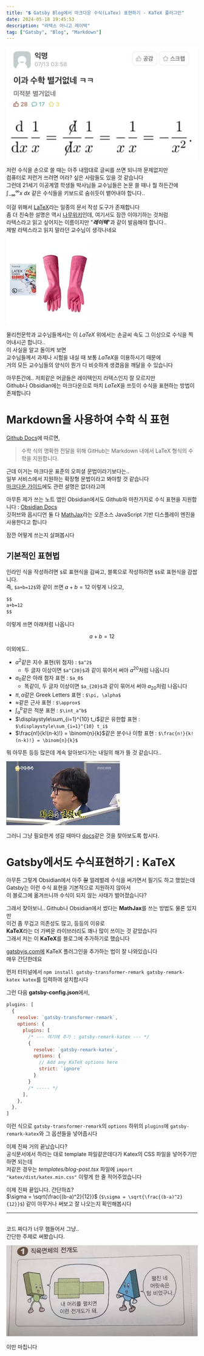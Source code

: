 ```yaml
---
title: "💲 Gatsby Blog에서 마크다운 수식(LaTex) 표현하기 - KaTeX 플러그인"
date: 2024-05-18 19:45:53
description: "라텍스 아니고 레이텍"
tag: ["Gatsby", "Blog", "Markdown"]
---
```


![수식 짤](image.png)

저런 수식을 손으로 쓸 때는 아주 내맘대로 글씨를 쓰면 되니까 문제없지만  
컴퓨터로 저런거 쓰려면 어라? 싶은 사람들도 있을 것 같습니다  
그런데 21세기 이공계열 학생들 박사님들 교수님들은 논문 쓸 때나 뭘 하든간에  
$\int_{-\infty}^\infty x\ dx$ 같은 수식들을 키보드로 숨쉬듯이 뱉어내야 합니다..

이걸 위해서 [LaTeX](https://www.latex-project.org/)라는 일종의 문서 작성 도구가 존재합니다  
좀 더 친숙한 설명은 역시 [나무위키](https://namu.wiki/w/LaTeX)인데, 여기서도 잠깐 이야기하는 것처럼  
라텍스라고 읽고 싶어지는 이름이지만 "**_레이텍_**"과 같이 발음해야 합니다..  
제발 라텍스라고 읽지 말라던 교수님이 생각나네요

![라텍스](image-1.png)

물리천문학과 교수님들께서는 이 _LaTeX_ 위에서는 손글씨 속도 그 이상으로 수식을 찍어내시곤 합니다..  
이 사실을 알고 돌이켜 보면  
교수님들께서 과제나 시험을 내실 때 보통 *LaTeX*을 이용하시기 때문에  
거의 모든 교수님들의 양식이 뭔가 다 비슷하게 생겼음을 깨달을 수 있습니다

아무튼간에.. 저희같은 머글들은 레이텍인지 라텍스인지 잘 모르지만  
Github나 Obsidian에는 마크다운으로 마치 *LaTeX*을 쓰듯이 수식을 표현하는 방법이 존재합니다

# Markdown을 사용하여 수학 식 표현

[Github Docs](https://docs.github.com/ko/get-started/writing-on-github/working-with-advanced-formatting/writing-mathematical-expressions)에 따르면,

> 수학 식의 명확한 전달을 위해 GitHub는 Markdown 내에서 LaTeX 형식의 수학을 지원합니다.

근데 이거는 마크다운 표준의 오피셜 문법이라기보다는..  
일부 서비스에서 지원하는 확장형 문법이라고 봐야할 것 같습니다  
[마크다운 가이드](https://www.markdownguide.org/)에도 관련 설명은 없더라고여

아무튼 제가 쓰는 노트 앱인 Obsidian에서도 Github와 마찬가지로 수식 표현을 지원합니다 : [Obsidian Docs](https://help.obsidian.md/Editing+and+formatting/Advanced+formatting+syntax#Math)  
깃허브와 옵시디언 둘 다 [MathJax](https://docs.mathjax.org/en/latest/input/tex/index.html#tex-and-latex-support)라는 오픈소스 JavaScript 기반 디스플레이 엔진을 사용한다고 합니다

잠깐 어떻게 쓰는지 살펴봅시다

## 기본적인 표현법

인라인 식을 작성하려면 `$`로 표현식을 감싸고, 블록으로 작성하려면 `$$`로 표현식을 감쌉니다.  
즉, `$a+b=12$`와 같이 쓰면 $a+b=12$ 이렇게 나오고,

```markdown
$$
a+b=12
$$
```

이렇게 쓰면 아래처럼 나옵니다

$$
a+b=12
$$

이외에도..

- $a^2$같은 지수 표현(위 첨자) : `$a^2$`
  - 두 글자 이상이면 `$a^{20}$`과 같이 묶어서 써야 $a^{20}$처럼 나옵니다
- $a_0$같은 아래 첨자 표현 : `$a_0$`
  - 똑같이, 두 글자 이상이면 `$a_{20}$`과 같이 묶어서 써야 $a_{20}$처럼 나옵니다
- $\pi, \alpha$같은 Greek Letters 표현 : `$\pi, \alpha$`
- $\approx$같은 근사 표현 : `$\approx$`
- $\int_a^b$같은 적분 표현 : `$\int_a^b$`
- $\displaystyle\sum_{i=1}^{10} t_i$같은 유한합 표현 : `$\displaystyle\sum_{i=1}^{10} t_i$`
- $\frac{n!}{k!(n-k)!} = \binom{n}{k}$같은 분수나 이항 표현 : `$\frac{n!}{k!(n-k)!} = \binom{n}{k}$`

뭐 아무튼 등등 많은데 계속 알아보다가는 내일의 해가 뜰 것 같습니다..

![퇴근은 글렀네](image-2.png)

그러니 그냥 필요한게 생길 때마다 [docs](https://en.wikibooks.org/wiki/LaTeX/Mathematics)같은 것을 찾아보도록 합시다.

# Gatsby에서도 수식표현하기 : KaTeX

아무튼 그렇게 Obsidian에서 아주 ~~잘~~ 얼레벌레 수식을 써가면서 필기도 하고 했었는데  
Gatsby는 이런 수식 표현을 기본적으로 지원하지 않아서  
이 블로그에 옮겨쓰니까 수식이 되지 않는 사태가 벌어졌습니다?

그래서 찾아보니.. Github나 Obsidian에서 썼다는 **MathJax**를 쓰는 방법도 물론 있지만  
이건 좀 무겁고 의존성도 많고, 등등의 이유로  
**KaTeX**라는 더 가벼운 라이브러리도 꽤나 많이 쓰이는 것 같았습니다  
그래서 저는 이 **KaTeX**를 블로그에 추가하기로 했습니다

[gatsbyjs.com에](https://www.gatsbyjs.com/plugins/gatsby-remark-katex/) KaTeX 플러그인을 추가하는 법이 잘 나와있습니다  
매우 간단한데요

먼저 터미널에서 `npm install gatsby-transformer-remark gatsby-remark-katex katex`를 입력하여 설치합시다

그런 다음 **gatsby-config.json**에서,

```Javascript
plugins: [
  {
    resolve: `gatsby-transformer-remark`,
    options: {
      plugins: [
		/* --- 여기에 추가 : gatsby-remark-katex --- */
        {
          resolve: `gatsby-remark-katex`,
          options: {
            // Add any KaTeX options here
            strict: `ignore`
          }
        }
		/* ----- */
      ],
    },
  },
]
```

이런 식으로 `gatsby-transformer-remark`의 `options` 하위의 `plugins`에 `gatsby-remark-katex`와 그 옵션들을 넣어줍시다

이제 진짜 거의 끝났습니다?  
공식문서에서 하라는 대로 template 파일같은데다가 Katex의 CSS 파일을 넣어주기만 하면 되는데  
저같은 경우는 _templates/blog-post.tsx_ 파일에
`import "katex/dist/katex.min.css"` 이렇게 한 줄 적어주었습니다

이제 진짜 끝입니다. 간단하죠?  
$\sigma = \sqrt{\frac{(b-a)^2}{12}}$ (`$\sigma = \sqrt{\frac{(b-a)^2}{12}}$`) 같이 아무거나 써보고 잘 나오는지 확인해봅시다

---

\
코드 짜다가 너무 햄들어서 그냥..  
간단한 주제로 써봤습니다.

![직육면체 전개도](image-3.png)

이만 마칩니다
